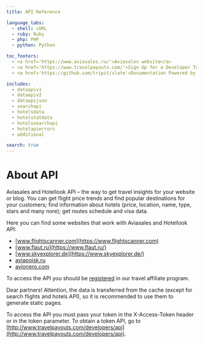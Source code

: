 ```yaml
---
title: API Reference

language_tabs:
  - shell: cURL
  - ruby: Ruby
  - php: PHP
  - python: Python

toc_footers:
  - <a href='https://www.aviasales.ru/'>Aviasales website</a>
  - <a href='https://www.travelpayouts.com/'>Sign Up for a Developer Token</a>
  - <a href='https://github.com/tripit/slate'>Documentation Powered by Slate</a>

includes:
  - dataapiv1
  - dataapiv2
  - dataapijson
  - searchapi
  - hotelsdata
  - hotelstatdata
  - hotelssearchapi
  - hotelapierrors
  - additional

search: true
---
```


# About API

Aviasales and Hotellook API – the way to get travel insights for your website or blog. You can get flight price trends and find popular destinations for your customers; find information about hotels (price, location, name, type, stars and many nore); get routes schedule and visa data.

Here you can find some websites that work with Aviasales and Hotellook API:

 * [www.flightscanner.com](https://www.flightscanner.com)
 * [www.flaut.ru](https://www.flaut.ru/)
 * [www.skyexplorer.de](https://www.skyexplorer.de/)
 * [aviapoisk.ru](https://aviapoisk.ru/)
 * [avionero.com](https://avionero.com)

To access the API you should be [registered](https://travelpayouts.com/) in our travel affiliate program.

<aside class="notice">
Dear partners! Attention, the data is transferred from the cache (except for search flights and hotels API), so it is recommended to use them to generate static pages.
</aside>

To access the API you must pass your token in the X-Access-Token header or in the token parameter. To obtain a token API, go to [http://www.travelpayouts.com/developers/api](http://www.travelpayouts.com/developers/api).
